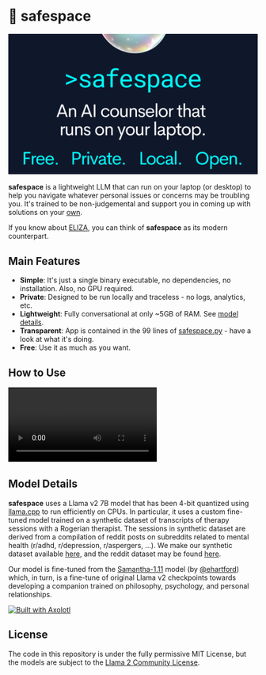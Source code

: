 # 🫧 safespace

![promo](https://github.com/danlou/safespace/blob/main/safespace_promo.png?raw=true)

**safespace** is a lightweight LLM that can run on your laptop (or desktop) to help you navigate whatever personal issues or concerns may be troubling you.
It's trained to be non-judgemental and support you in coming up with solutions on your [own](https://en.wikipedia.org/wiki/Person-centered_therapy).

If you know about [ELIZA](https://en.wikipedia.org/wiki/ELIZA), you can think of **safespace** as its modern counterpart.

## Main Features
- **Simple**: It's just a single binary executable, no dependencies, no installation. Also, no GPU required.
- **Private**: Designed to be run locally and traceless - no logs, analytics, etc.
- **Lightweight**: Fully conversational at only ~5GB of RAM. See [model details]().
- **Transparent**: App is contained in the 99 lines of [safespace.py](https://github.com/danlou/safespace/blob/main/safespace.py) - have a look at what it's doing.
- **Free**: Use it as much as you want.

## How to Use
![demo](https://github.com/danlou/safespace/blob/main/safespace_demo.mp4?raw=true)

## Model Details
**safespace** uses a Llama v2 7B model that has been 4-bit quantized using [llama.cpp](https://github.com/ggerganov/llama.cpp) to run efficiently on CPUs.
In particular, it uses a custom fine-tuned model trained on a synthetic dataset of transcripts of therapy sessions with a Rogerian therapist. The sessions in synthetic dataset are derived from a compilation of reddit posts on subreddits related to mental health (r/adhd, r/depression, r/aspergers, ...).
We make our synthetic dataset available [here](), and the reddit dataset may be found [here](https://huggingface.co/datasets/solomonk/reddit_mental_health_posts).

Our model is fine-tuned from the [Samantha-1.11](https://huggingface.co/ehartford/Samantha-1.11-7b) model (by [@ehartford](https://x.com/erhartford)) which, in turn, is a fine-tune of original Llama v2 checkpoints towards developing a companion trained on philosophy, psychology, and personal relationships.

[<img src="https://raw.githubusercontent.com/OpenAccess-AI-Collective/axolotl/main/image/axolotl-badge-web.png" alt="Built with Axolotl" width="200" height="32"/>](https://github.com/OpenAccess-AI-Collective/axolotl)

## License
The code in this repository is under the fully permissive MIT License, but the models are subject to the [Llama 2 Community License](https://github.com/facebookresearch/llama/blob/main/LICENSE).
